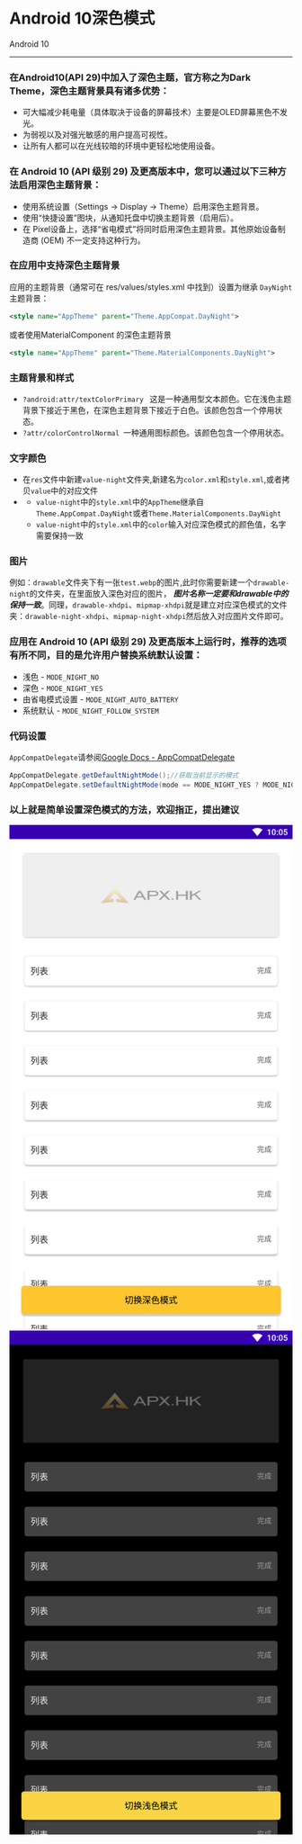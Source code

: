 # Android 10深色模式
Android 10

---

### 在Android10(API 29)中加入了深色主题，官方称之为Dark Theme，深色主题背景具有诸多优势：

 - 可大幅减少耗电量（具体取决于设备的屏幕技术）主要是OLED屏幕黑色不发光。
 - 为弱视以及对强光敏感的用户提高可视性。
 - 让所有人都可以在光线较暗的环境中更轻松地使用设备。

### 在 Android 10 (API 级别 29) 及更高版本中，您可以通过以下三种方法启用深色主题背景：

 - 使用系统设置（Settings -> Display -> Theme）启用深色主题背景。
 - 使用“快捷设置”图块，从通知托盘中切换主题背景（启用后）。 
 - 在 Pixel设备上，选择“省电模式”将同时启用深色主题背景。其他原始设备制造商 (OEM) 不一定支持这种行为。
 
### 在应用中支持深色主题背景
应用的主题背景（通常可在 res/values/styles.xml 中找到）设置为继承 ``` DayNight ```主题背景：
```xml
<style name="AppTheme" parent="Theme.AppCompat.DayNight">
```
或者使用MaterialComponent 的深色主题背景
```xml
<style name="AppTheme" parent="Theme.MaterialComponents.DayNight">
```
### 主题背景和样式
 - ```?android:attr/textColorPrimary ```   这是一种通用型文本颜色。它在浅色主题背景下接近于黑色，在深色主题背景下接近于白色。该颜色包含一个停用状态。
 - ```?attr/colorControlNormal ```一种通用图标颜色。该颜色包含一个停用状态。
### 文字颜色
 - 在```res```文件中新建```value-night```文件夹,新建名为```color.xml```和```style.xml```,或者拷贝```value```中的对应文件
 - - ```value-night```中的```style.xml```中的```AppTheme```继承自```Theme.AppCompat.DayNight```或者```Theme.MaterialComponents.DayNight```
   - ```value-night```中的```style.xml```中的```color```输入对应深色模式的颜色值，名字需要保持一致
### 图片
例如：```drawable```文件夹下有一张```test.webp```的图片,此时你需要新建一个```drawable-night```的文件夹，在里面放入深色对应的图片， ***图片名称一定要和drawable中的保持一致***。同理，```drawable-xhdpi```、```mipmap-xhdpi```就是建立对应深色模式的文件夹：```drawable-night-xhdpi```、```mipmap-night-xhdpi```然后放入对应图片文件即可。
### 应用在 Android 10 (API 级别 29) 及更高版本上运行时，推荐的选项有所不同，目的是允许用户替换系统默认设置：
- 浅色 - ```MODE_NIGHT_NO```
- 深色 - ```MODE_NIGHT_YES```
- 由省电模式设置 - ```MODE_NIGHT_AUTO_BATTERY```
- 系统默认 - ```MODE_NIGHT_FOLLOW_SYSTEM```
### 代码设置
```AppCompatDelegate```请参阅[Google Docs - AppCompatDelegate][1]
```java 
AppCompatDelegate.getDefaultNightMode();//获取当前显示的模式
AppCompatDelegate.setDefaultNightMode(mode == MODE_NIGHT_YES ? MODE_NIGHT_NO : MODE_NIGHT_YES);
```
### 以上就是简单设置深色模式的方法，欢迎指正，提出建议
![浅色][2]![深色][3]

  [1]: https://developer.android.com/reference/androidx/appcompat/app/AppCompatDelegate
  [2]: https://github.com/keyejxptwn/DarkNight/blob/master/pic/MuMu20200416220549.png
  [3]: https://github.com/keyejxptwn/DarkNight/blob/master/pic/MuMu20200416220554.png
